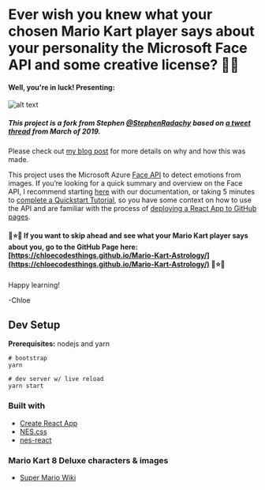 # Ever wish you knew what your chosen Mario Kart player says about your personality the Microsoft Face API and some creative license? 🔮🤔
#### Well, you're in luck! Presenting:

![alt text](https://i.imgur.com/IeSsa75.png "Mario and Octocat image")

##### This project is a fork from Stephen [@StephenRadachy](https://twitter.com/StephenRadachy) based on [a tweet thread](https://twitter.com/ChloeCondon/status/1108738908999700480) from March of 2019.
Please check out [my blog post](https://medium.com/@chloecondon/using-the-microsoft-face-api-to-create-mario-kart-astrology-9a187cec4f35) for more details on why and how this was made.

This project uses the Microsoft Azure [Face API](https://docs.microsoft.com/en-us/azure/cognitive-services/face/?WT.mc_id=mariokartastrology-github-chcondon) to detect emotions from images. If you’re looking for a quick summary and overview on the Face API, I recommend starting [here](https://docs.microsoft.com/en-us/azure/cognitive-services/face/?WT.mc_id=mariokartastrology-github-chcondon) with our documentation, or taking 5 minutes to [complete a Quickstart Tutorial](https://docs.microsoft.com/en-us/azure/cognitive-services/face/), so you have some context on how to use the API and are familiar with the process of [deploying a React App to GitHub pages](https://codeburst.io/deploy-react-to-github-pages-to-create-an-amazing-website-42d8b09cd4d).


#### 🍄⭐️🏁 If you want to skip ahead and see what your Mario Kart player says about you, go to the GitHub Page here: [https://chloecodesthings.github.io/Mario-Kart-Astrology/](https://chloecodesthings.github.io/Mario-Kart-Astrology/) 🏁⭐️🍄

Happy learning!

-Chloe


## Dev Setup

**Prerequisites:** nodejs and yarn

```Shell
# bootstrap
yarn

# dev server w/ live reload
yarn start
```

### Built with
- [Create React App](https://github.com/facebook/create-react-app)
- [NES.css](https://github.com/nostalgic-css/NES.css)
- [nes-react](https://github.com/bschulte/nes-react)

### Mario Kart 8 Deluxe characters & images
- [Super Mario Wiki](https://www.mariowiki.com/Mario_Kart_8_Deluxe#Characters)